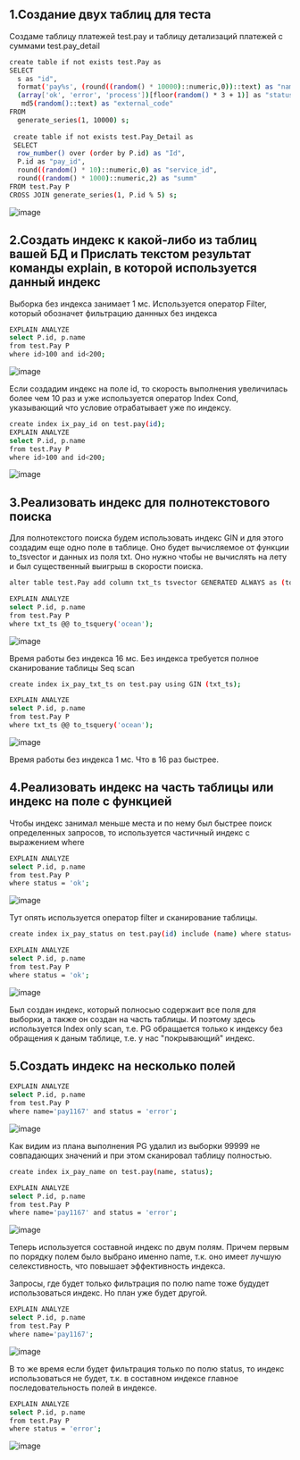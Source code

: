 ## 1.Создание двух таблиц для теста
Создаме таблицу платежей test.pay и таблицу детализаций платежей с суммами test.pay_detail
```bash
create table if not exists test.Pay as
SELECT
  s as "id",
  format('pay%s', (round((random() * 10000)::numeric,0))::text) as "name",
  (array['ok', 'error', 'process'])[floor(random() * 3 + 1)] as "status",
   md5(random()::text) as "external_code"
FROM
  generate_series(1, 10000) s;
  
 create table if not exists test.Pay_Detail as
 SELECT
  row_number() over (order by P.id) as "Id",
  P.id as "pay_id",
  round((random() * 10)::numeric,0) as "service_id",
  round((random() * 1000)::numeric,2) as "summ"
FROM test.Pay P
CROSS JOIN generate_series(1, P.id % 5) s;
```
![image](https://github.com/user-attachments/assets/ae6c0c48-f60e-4db9-b3d9-f3525bf96a78)

## 2.Создать индекс к какой-либо из таблиц вашей БД и Прислать текстом результат команды explain, в которой используется данный индекс
Выборка без индекса занимает 1 мс. Используется оператор Filter, который обозначет фильтрацию даннных без индекса
```bash
EXPLAIN ANALYZE 
select P.id, p.name 
from test.Pay P
where id>100 and id<200;
```
![image](https://github.com/user-attachments/assets/1545faab-6e99-4d9d-ba2c-22625b502bbd)

Если создадим индекс на поле id, то скорость выполнения увеличилась более чем 10 раз и уже используется оператор Index Cond, указывающий что условие отрабатывает уже по индексу.
```bash
create index ix_pay_id on test.pay(id);
EXPLAIN ANALYZE 
select P.id, p.name 
from test.Pay P
where id>100 and id<200;
```
![image](https://github.com/user-attachments/assets/9fd37a01-f5b1-451c-ad11-f1fc9f5906e3)

## 3.Реализовать индекс для полнотекстового поиска
Для полнотекстого поиска будем использовать индекс GIN и для этого создадим еще одно поле в таблице. Оно будет вычисляемое от функции to_tsvector и данных из поля txt. Оно нужно чтобы не вычислять на лету и был существенный выигрыш в скорости поиска.
```bash
alter table test.Pay add column txt_ts tsvector GENERATED ALWAYS as (to_tsvector('english',txt)) stored;

EXPLAIN ANALYZE 
select P.id, p.name
from test.Pay P
where txt_ts @@ to_tsquery('ocean');
```
![image](https://github.com/user-attachments/assets/f4fbf13e-1ca9-4173-85cc-469f95b255cc)

Время работы без индекса 16 мс. Без индекса требуется полное сканирование таблицы Seq scan

```bash
create index ix_pay_txt_ts on test.pay using GIN (txt_ts);

EXPLAIN ANALYZE 
select P.id, p.name
from test.Pay P
where txt_ts @@ to_tsquery('ocean');
```
![image](https://github.com/user-attachments/assets/de8a1a8f-2645-451a-9dc9-297570810b11)

Время работы без индекса 1 мс. Что в 16 раз быстрее. 

## 4.Реализовать индекс на часть таблицы или индекс на поле с функцией
Чтобы индекс занимал меньше места и по нему был быстрее поиск определенных запросов, то используется частичный индекс с выражением where
```bash
EXPLAIN ANALYZE 
select P.id, p.name 
from test.Pay P
where status = 'ok';
```
![image](https://github.com/user-attachments/assets/90674bbb-f359-4d65-a95a-a00c5586702c)

Тут опять используется оператор filter и сканирование таблицы.
```bash
create index ix_pay_status on test.pay(id) include (name) where status='ok';

EXPLAIN ANALYZE 
select P.id, p.name 
from test.Pay P
where status = 'ok';
```
![image](https://github.com/user-attachments/assets/b71c2f8a-8b4d-4732-adfc-1343300e4770)

Был создан индекс, который полносью содержаит все поля для выборки, а также он создан на часть таблицы. И поэтому здесь используется Index only scan, т.е. PG обращается только к индексу без обращения к даным таблице, т.е. у нас "покрывающий" индекс.

## 5.Создать индекс на несколько полей
```bash
EXPLAIN ANALYZE
select P.id, p.name
from test.Pay P
where name='pay1167' and status = 'error';
```
![image](https://github.com/user-attachments/assets/f32c841f-fdf2-46f3-b43a-da0bc6babee3)

Как видим из плана выполнения PG удалил из выборки 99999 не совпадающих значений и при этом сканировал таблицу полностью.

```bash
create index ix_pay_name on test.pay(name, status);

EXPLAIN ANALYZE
select P.id, p.name
from test.Pay P
where name='pay1167' and status = 'error';
```
![image](https://github.com/user-attachments/assets/7cd5ed71-35d8-4e5f-b516-d18622ae6edc)

Теперь используется составной индекс по двум полям. Причем первым по порядку полем было выбрано именно name, т.к. оно имеет лучшую селекстивность, что повышает эффективность индекса. 

Запросы, где будет только фильтрация по полю name тоже будудет использоваться индекс. Но план уже будет другой.
```bash
EXPLAIN ANALYZE
select P.id, p.name
from test.Pay P
where name='pay1167';
```
![image](https://github.com/user-attachments/assets/951b547d-c868-4320-933f-8fb71fb3e7bd)

В то же время если будет фильтрация только по полю status, то индекс использоваться не будет, т.к. в составном индексе главное последовательность полей в индексе. 
```bash
EXPLAIN ANALYZE
select P.id, p.name
from test.Pay P
where status = 'error';
```
![image](https://github.com/user-attachments/assets/d77131a7-8377-4c84-a5f4-181c83b6fb31)
